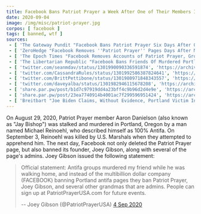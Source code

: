 ```yaml
---
title: Facebook Bans Patriot Prayer a Week After One of Their Members Is Murdered
date: 2020-09-04
image: /img/misc/patriot-prayer.jpg
corpos: [ facebook ]
tags: [ banned, wtf ]
sources:
 - [ 'The Gateway Pundit "Facebook Bans Patriot Prayer Six Days After One of Their Members Was Executed By Antifa" by Cassandra Fairbanks (4 Sep 2020)', 'https://archive.is/qRyIz' ]
 - [ 'ZeroHedge "Facebook Removes ''Patriot Prayer'' Pages Days After Member Killed By "100% Antifa" Gunman" by Tyler Durden (4 Sep 2020)', 'https://archive.is/DwnX9' ]
 - [ 'The Epoch Times "Facebook Removes Accounts of Patriot Prayer, Group’s Leader" by Zachary Stieber (6 Sep 2020)', 'https://archive.is/LOnvF' ]
 - [ 'The Libertarian Republic "Facebook Bans Friends Of Murdered Portland Man" by Squiggly Line Guy (7 Sep 2020)', 'https://thelibertarianrepublic.com/facebook-bans-friends-of-murdered-portland-man/' ]
 - [ 'twitter.com/seanmdav/status/1301990090336591874', 'https://archive.is/Hcahl' ]
 - [ 'twitter.com/CassandraRules/status/1301992586387824641', 'https://archive.is/rUdJg' ]
 - [ 'twitter.com/BrittPettibone/status/1301980971848343557', 'https://archive.is/1eejd' ]
 - [ 'twitter.com/daveyalba/status/1301982946115678208', 'https://archive.vn/6Qx5Y' ]
 - [ 'share.par.pw/post/b1d7c97919dd4a23bff4c9b96d2d4e9e', 'https://archive.is/c3mvC' ]
 - [ 'share.par.pw/post/23ea7740914b4001ac7f299596951424', 'https://archive.is/CGGUY' ]
 - [ 'Breitbart "Joe Biden Claims, Without Evidence, Portland Victim Incited His Own Death" by Joel B. Pollak (2 Sep 2020)', 'https://archive.is/QlKWw' ]
---
```


On August 29, 2020, Patriot Prayer member Aaron Danielson (also known as "Jay
Bishop") was stalked and murdered in Portland, Oregon by a man named Michael
Reinoehl, who described himself as 100% Antifa. On September 3, Reinoehl was
killed by U.S. Marshals when they attempted to apprehend him. The next day,
Facebook not only deleted the Patriot Prayer page, but also banned its founder,
Joey Gibson, along with several of the page's admins. Joey Gibson issued the
following statement:

> Official statement: Antifa groups murdered my friend while he was walking
> home, and instead of the multibillion dollar company (FACEBOOK) banning
> Portland antifa pages they ban Patriot Prayer, Joey Gibson, and several other
> grandmas that are admins. People can sign up at PatriotPrayerUSA.com for
> future events.
>
> -- Joey Gibson (@PatriotPrayerUSA) [4 Sep 2020](https://archive.is/U0FpW)
